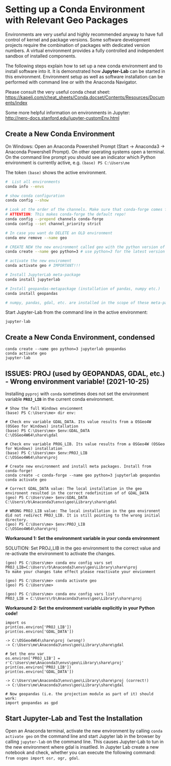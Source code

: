 # Setting up a Conda Environment with Relevant Geo Packages

Environments are very useful and highly recommended anyway to have full control of kernel and package versions. Some software development projects require the combination of packages with dedicated version numbers. A virtual environment provides a fully controlled and independent sandbox of installed components.

The following steps explain how to set up a new conda environment and to install software into it. It is demonstrated how **Jupyter-Lab** can be started in this environment. Environment setup as well as software installation can be performed with command line or with the Anaconda Navigator.

Please consult the very useful conda cheat sheet:<br>
https://kapeli.com/cheat_sheets/Conda.docset/Contents/Resources/Documents/index

Some more helpful information on environments in Jupyter:<br>
http://nero-docs.stanford.edu/jupyter-customEnv.html

## Create a New Conda Environment

On Windows: Open an Anaconda Powershell Prompt (Start -> Anaconda3 -> Anaconda Powershell Prompt). On other operating systems open a terminal. On the command line prompt you should see an indicator which Python environment is currently active, e.g. `(base) PS C:\Users\me`

The token `(base)` shows the active environment.

```bash
#  List all environments
conda info --envs

# show conda configuration
conda config --show

# Look at the order of the channels. Make sure that conda-forge comes first. Change channel priority from flexible to strict. 
# ATTENTION: This makes conda-forge the default repo!
conda config --prepend channels conda-forge
conda config --set channel_priority strict

# In case you want do DELETE an OLD environment
conda env remove --name geo

# CREATE NEW the new environment called geo with the python version of your choice 
conda create --name geo python=3 # use python=3 for the latest version or python=3.x for the specific version 3.x

# activate the new enviroment
conda activate geo # IMPORTANT!!!

# Install JupyterLab meta-package
conda install jupyterlab

# Install geopandas-metapackage (installation of pandas, numpy etc.)
conda install geopandas 

# numpy, pandas, gdal, etc. are installed in the scope of these meta-packages 
```

Start Jupyter-Lab from the command line in the active environment:
```
jupyter-lab
```

## Create a New Conda Environment, condensed

```
conda create --name geo python=3 jupyterlab geopandas
conda activate geo
jupyter-lab
```


## ISSUES: PROJ (used by GEOPANDAS, GDAL, etc.) - Wrong environment variable! (2021-10-25)

Installing `pyproj` with `conda` sometimes does not set the environment variable **`PROJ_LIB`** in the current conda environment. <br>

```
# Show the full Windows envionment
(base) PS C:\Users\me> dir env:

# Check env variable GDAL_DATA. Its value results from a OSGeo4W (OSGeo for Windows) installation
(base) PS C:\Users\me> $env:GDAL_DATA
C:\OSGeo4W64\share\gdal

# Check env variable PROG_LIB. Its value results from a OSGeo4W (OSGeo for Windows) installation
(base) PS C:\Users\me> $env:PROJ_LIB
C:\OSGeo4W64\share\proj

# Create new environment and install meta packages. Install from conda-forge! 
conda create -c conda-forge --name geo python=3 jupyterlab geopandas
conda activate geo

# Correct GDAL_DATA value: The local installation in the geo environent resulted in the correct redefinition of of GDAL_DATA
(geo) PS C:\Users\me> $env:GDAL_DATA
C:\Users\rb\Anaconda3\envs\geo\Library\share\gdal

# WRONG PROJ_LIB value: The local installation in the geo environent did not redirect PROJ_LIB. It is still pointing to the wrong initial directory.
(geo) PS C:\Users\me> $env:PROJ_LIB
C:\OSGeo4W64\share\proj
```


**Workaround 1: Set the environment variable in your conda environment**

SOLUTION: Set PROJ_LIB in the geo environment to the correct value and re-activate the environment to activate the changes. 

```
(geo) PS C:\Users\me> conda env config vars set PROJ_LIB=C:\Users\rb\Anaconda3\envs\geo\Library\share\proj
To make your changes take effect please reactivate your envionment

(geo) PS C:\Users\me> conda activate geo
(geo) PS C:\Users\me>

(geo) PS C:\Users\me> conda env config vars list
PROJ_LIB = C:\Users\rb\Anaconda3\envs\geo\Library\share\proj

```


**Workaround 2: Set the environment variable explicitly in your Python code!**


```
import os
print(os.environ['PROJ_LIB'])
print(os.environ['GDAL_DATA'])

-> C:\OSGeo4W64\share\proj (wrong!)
-> C:\Users\me\Anaconda3\envs\geo\Library\share\gdal

# Set the env var
os.environ['PROJ_LIB'] = r'C:\Users\me\Anaconda3\envs\geo\Library\share\proj'
print(os.environ['PROJ_LIB'])
print(os.environ['GDAL_DATA'])

-> C:\Users\me\Anaconda3\envs\geo\Library\share\proj (correct!)
-> C:\Users\me\Anaconda3\envs\geo\Library\share\gdal

# Now geopandas (i.e. the projection module as part of it) should work:
import geopandas as gpd

```


## Start Jupyter-Lab and Test the Installation ##

Open an Anaconda terminal, activate the new environment by calling `conda activate geo` on the command line and start Jupyter lab in the browser by calling `jupyter-lab` on the command line. This causes Jupyter-Lab to tun in the new environment where gdal is insatlled. In Jupyter Lab create a new notebook and check, whether you can execute the following command: <br>`from osgeo import osr, ogr, gdal`.
